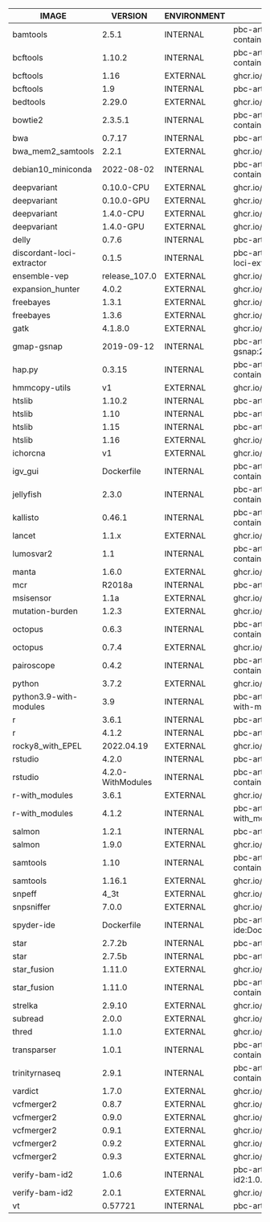 | IMAGE         | VERSION       | ENVIRONMENT   | RESGISTRY URL |
| ------------- | ------------- | ------------- | ------------- |
| bamtools | 2.5.1 | INTERNAL | pbc-art-prd01.ad.tgen.org/hpc-virtual-containers/bamtools:2.5.1 |
| bcftools | 1.10.2 | INTERNAL | pbc-art-prd01.ad.tgen.org/hpc-virtual-containers/bcftools:1.10.2 |
| bcftools | 1.16 | EXTERNAL | ghcr.io/tgen/jetstream_containers/bcftools:1.16 |
| bcftools | 1.9 | INTERNAL | pbc-art-prd01.ad.tgen.org/hpc-virtual-containers/bcftools:1.9 |
| bedtools | 2.29.0 | EXTERNAL | ghcr.io/tgen/jetstream_containers/bedtools:2.29.0 |
| bowtie2 | 2.3.5.1 | INTERNAL | pbc-art-prd01.ad.tgen.org/hpc-virtual-containers/bowtie2:2.3.5.1 |
| bwa | 0.7.17 | INTERNAL | pbc-art-prd01.ad.tgen.org/hpc-virtual-containers/bwa:0.7.17 |
| bwa_mem2_samtools | 2.2.1 | EXTERNAL | ghcr.io/tgen/jetstream_containers/bwa_mem2_samtools:2.2.1 |
| debian10_miniconda | 2022-08-02 | INTERNAL | pbc-art-prd01.ad.tgen.org/hpc-virtual-containers/debian10_miniconda:2022-08-02 |
| deepvariant | 0.10.0-CPU | EXTERNAL | ghcr.io/tgen/jetstream_containers/deepvariant:0.10.0-CPU |
| deepvariant | 0.10.0-GPU | EXTERNAL | ghcr.io/tgen/jetstream_containers/deepvariant:0.10.0-GPU |
| deepvariant | 1.4.0-CPU | EXTERNAL | ghcr.io/tgen/jetstream_containers/deepvariant:1.4.0-CPU |
| deepvariant | 1.4.0-GPU | EXTERNAL | ghcr.io/tgen/jetstream_containers/deepvariant:1.4.0-GPU |
| delly | 0.7.6 | INTERNAL | pbc-art-prd01.ad.tgen.org/hpc-virtual-containers/delly:0.7.6 |
| discordant-loci-extractor | 0.1.5 | INTERNAL | pbc-art-prd01.ad.tgen.org/hpc-virtual-containers/discordant-loci-extractor:0.1.5 |
| ensemble-vep | release_107.0 | EXTERNAL | ghcr.io/tgen/jetstream_containers/ensemble-vep:release_107.0 |
| expansion_hunter | 4.0.2 | EXTERNAL | ghcr.io/tgen/jetstream_containers/expansion_hunter:4.0.2 |
| freebayes | 1.3.1 | EXTERNAL | ghcr.io/tgen/jetstream_containers/freebayes:1.3.1 |
| freebayes | 1.3.6 | EXTERNAL | ghcr.io/tgen/jetstream_containers/freebayes:1.3.6 |
| gatk | 4.1.8.0 | EXTERNAL | ghcr.io/tgen/jetstream_containers/gatk:4.1.8.0 |
| gmap-gsnap | 2019-09-12 | INTERNAL | pbc-art-prd01.ad.tgen.org/hpc-virtual-containers/gmap-gsnap:2019-09-12 |
| hap.py | 0.3.15 | INTERNAL | pbc-art-prd01.ad.tgen.org/hpc-virtual-containers/hap.py:0.3.15 |
| hmmcopy-utils | v1 | EXTERNAL | ghcr.io/tgen/jetstream_containers/hmmcopy-utils:v1 |
| htslib | 1.10.2 | INTERNAL | pbc-art-prd01.ad.tgen.org/hpc-virtual-containers/htslib:1.10.2 |
| htslib | 1.10 | INTERNAL | pbc-art-prd01.ad.tgen.org/hpc-virtual-containers/htslib:1.10 |
| htslib | 1.15 | INTERNAL | pbc-art-prd01.ad.tgen.org/hpc-virtual-containers/htslib:1.15 |
| htslib | 1.16 | EXTERNAL | ghcr.io/tgen/jetstream_containers/htslib:1.16 |
| ichorcna | v1 | EXTERNAL | ghcr.io/tgen/jetstream_containers/ichorcna:v1 |
| igv_gui | Dockerfile | INTERNAL | pbc-art-prd01.ad.tgen.org/hpc-virtual-containers/igv_gui:Dockerfile |
| jellyfish | 2.3.0 | INTERNAL | pbc-art-prd01.ad.tgen.org/hpc-virtual-containers/jellyfish:2.3.0 |
| kallisto | 0.46.1 | INTERNAL | pbc-art-prd01.ad.tgen.org/hpc-virtual-containers/kallisto:0.46.1 |
| lancet | 1.1.x | EXTERNAL | ghcr.io/tgen/jetstream_containers/lancet:1.1.x |
| lumosvar2 | 1.1 | INTERNAL | pbc-art-prd01.ad.tgen.org/hpc-virtual-containers/lumosvar2:1.1 |
| manta | 1.6.0 | EXTERNAL | ghcr.io/tgen/jetstream_containers/manta:1.6.0 |
| mcr | R2018a | INTERNAL | pbc-art-prd01.ad.tgen.org/hpc-virtual-containers/mcr:R2018a |
| msisensor | 1.1a | EXTERNAL | ghcr.io/tgen/jetstream_containers/msisensor:1.1a |
| mutation-burden | 1.2.3 | EXTERNAL | ghcr.io/tgen/jetstream_containers/mutation-burden:1.2.3 |
| octopus | 0.6.3 | INTERNAL | pbc-art-prd01.ad.tgen.org/hpc-virtual-containers/octopus:0.6.3 |
| octopus | 0.7.4 | EXTERNAL | ghcr.io/tgen/jetstream_containers/octopus:0.7.4 |
| pairoscope | 0.4.2 | INTERNAL | pbc-art-prd01.ad.tgen.org/hpc-virtual-containers/pairoscope:0.4.2 |
| python | 3.7.2 | EXTERNAL | ghcr.io/tgen/jetstream_containers/python:3.7.2 |
| python3.9-with-modules | 3.9 | INTERNAL | pbc-art-prd01.ad.tgen.org/hpc-virtual-containers/python3.9-with-modules:3.9 |
| r | 3.6.1 | INTERNAL | pbc-art-prd01.ad.tgen.org/hpc-virtual-containers/r:3.6.1 |
| r | 4.1.2 | INTERNAL | pbc-art-prd01.ad.tgen.org/hpc-virtual-containers/r:4.1.2 |
| rocky8_with_EPEL | 2022.04.19 | EXTERNAL | ghcr.io/tgen/jetstream_containers/rocky8_with_EPEL:2022.04.19 |
| rstudio | 4.2.0 | INTERNAL | pbc-art-prd01.ad.tgen.org/hpc-virtual-containers/rstudio:4.2.0 |
| rstudio | 4.2.0-WithModules | INTERNAL | pbc-art-prd01.ad.tgen.org/hpc-virtual-containers/rstudio:4.2.0-WithModules |
| r-with_modules | 3.6.1 | EXTERNAL | ghcr.io/tgen/jetstream_containers/r-with_modules:3.6.1 |
| r-with_modules | 4.1.2 | INTERNAL | pbc-art-prd01.ad.tgen.org/hpc-virtual-containers/r-with_modules:4.1.2 |
| salmon | 1.2.1 | INTERNAL | pbc-art-prd01.ad.tgen.org/hpc-virtual-containers/salmon:1.2.1 |
| salmon | 1.9.0 | EXTERNAL | ghcr.io/tgen/jetstream_containers/salmon:1.9.0 |
| samtools | 1.10 | INTERNAL | pbc-art-prd01.ad.tgen.org/hpc-virtual-containers/samtools:1.10 |
| samtools | 1.16.1 | EXTERNAL | ghcr.io/tgen/jetstream_containers/samtools:1.16.1 |
| snpeff | 4_3t | EXTERNAL | ghcr.io/tgen/jetstream_containers/snpeff:4_3t |
| snpsniffer | 7.0.0 | EXTERNAL | ghcr.io/tgen/jetstream_containers/snpsniffer:7.0.0 |
| spyder-ide | Dockerfile | INTERNAL | pbc-art-prd01.ad.tgen.org/hpc-virtual-containers/spyder-ide:Dockerfile |
| star | 2.7.2b | INTERNAL | pbc-art-prd01.ad.tgen.org/hpc-virtual-containers/star:2.7.2b |
| star | 2.7.5b | INTERNAL | pbc-art-prd01.ad.tgen.org/hpc-virtual-containers/star:2.7.5b |
| star_fusion | 1.11.0 | EXTERNAL | ghcr.io/tgen/jetstream_containers/star_fusion:1.11.0 |
| star_fusion | 1.11.0 | INTERNAL | pbc-art-prd01.ad.tgen.org/hpc-virtual-containers/star_fusion:1.11.0 |
| strelka | 2.9.10 | EXTERNAL | ghcr.io/tgen/jetstream_containers/strelka:2.9.10 |
| subread | 2.0.0 | EXTERNAL | ghcr.io/tgen/jetstream_containers/subread:2.0.0 |
| thred | 1.1.0 | EXTERNAL | ghcr.io/tgen/jetstream_containers/thred:1.1.0 |
| transparser | 1.0.1 | INTERNAL | pbc-art-prd01.ad.tgen.org/hpc-virtual-containers/transparser:1.0.1 |
| trinityrnaseq | 2.9.1 | INTERNAL | pbc-art-prd01.ad.tgen.org/hpc-virtual-containers/trinityrnaseq:2.9.1 |
| vardict | 1.7.0 | EXTERNAL | ghcr.io/tgen/jetstream_containers/vardict:1.7.0 |
| vcfmerger2 | 0.8.7 | EXTERNAL | ghcr.io/tgen/jetstream_containers/vcfmerger2:0.8.7 |
| vcfmerger2 | 0.9.0 | EXTERNAL | ghcr.io/tgen/jetstream_containers/vcfmerger2:0.9.0 |
| vcfmerger2 | 0.9.1 | EXTERNAL | ghcr.io/tgen/jetstream_containers/vcfmerger2:0.9.1 |
| vcfmerger2 | 0.9.2 | EXTERNAL | ghcr.io/tgen/jetstream_containers/vcfmerger2:0.9.2 |
| vcfmerger2 | 0.9.3 | EXTERNAL | ghcr.io/tgen/jetstream_containers/vcfmerger2:0.9.3 |
| verify-bam-id2 | 1.0.6 | INTERNAL | pbc-art-prd01.ad.tgen.org/hpc-virtual-containers/verify-bam-id2:1.0.6 |
| verify-bam-id2 | 2.0.1 | EXTERNAL | ghcr.io/tgen/jetstream_containers/verify-bam-id2:2.0.1 |
| vt | 0.57721 | INTERNAL | pbc-art-prd01.ad.tgen.org/hpc-virtual-containers/vt:0.57721 |
